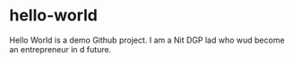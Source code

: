 # hello-world
Hello World is a demo Github project.
I am a Nit DGP lad who wud become an entrepreneur in d future.
